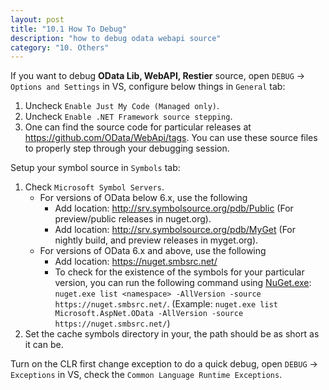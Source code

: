```yaml
---
layout: post
title: "10.1 How To Debug"
description: "how to debug odata webapi source"
category: "10. Others"
---
```


If you want to debug **OData Lib, WebAPI, Restier** source, open `DEBUG` -> `Options and Settings` in VS, configure below things in `General` tab:

1. Uncheck `Enable Just My Code (Managed only)`.
2. Uncheck `Enable .NET Framework source stepping`.
3. One can find the source code for particular releases at https://github.com/OData/WebApi/tags. You can use these source files to properly step through your debugging session.

Setup your symbol source in `Symbols` tab:

1. Check `Microsoft Symbol Servers`.
    * For versions of OData below 6.x, use the following
        * Add location: http://srv.symbolsource.org/pdb/Public (For preview/public releases in nuget.org).
        * Add location: http://srv.symbolsource.org/pdb/MyGet (For nightly build, and preview releases in myget.org).
    * For versions of OData 6.x and above, use the following
        * Add location: https://nuget.smbsrc.net/
        * To check for the existence of the symbols for your particular version, you can run the following command using [NuGet.exe](https://www.nuget.org/downloads): `nuget.exe list <namespace> -AllVersion -source https://nuget.smbsrc.net/`. (Example: `nuget.exe list Microsoft.AspNet.OData -AllVersion -source https://nuget.smbsrc.net/`)
2. Set the cache symbols directory in your, the path should be as short as it can be.

Turn on the CLR first change exception to do a quick debug, open `DEBUG` -> `Exceptions` in VS, check the `Common Language Runtime Exceptions`.